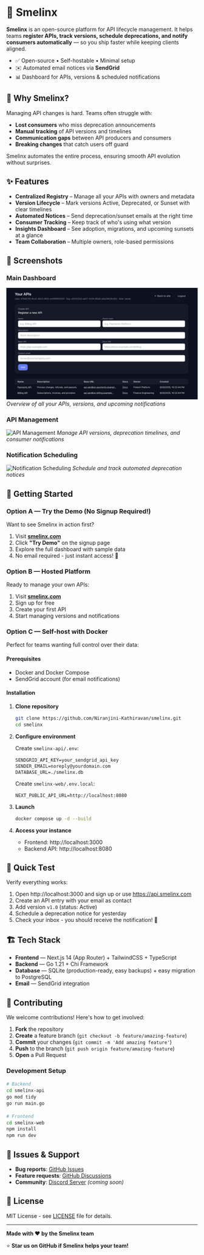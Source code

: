 # 🧩 Smelinx

**Smelinx** is an open-source platform for API lifecycle management. It helps teams **register APIs, track versions, schedule deprecations, and notify consumers automatically** — so you ship faster while keeping clients aligned.

- ✅ Open-source • Self-hostable • Minimal setup
- ✉️ Automated email notices via **SendGrid**
- 📊 Dashboard for APIs, versions & scheduled notifications

## 🚀 Why Smelinx?

Managing API changes is hard. Teams often struggle with:
- **Lost consumers** who miss deprecation announcements
- **Manual tracking** of API versions and timelines
- **Communication gaps** between API producers and consumers
- **Breaking changes** that catch users off guard

Smelinx automates the entire process, ensuring smooth API evolution without surprises.

## ✨ Features

- **Centralized Registry** – Manage all your APIs with owners and metadata
- **Version Lifecycle** – Mark versions Active, Deprecated, or Sunset with clear timelines
- **Automated Notices** – Send deprecation/sunset emails at the right time
- **Consumer Tracking** – Keep track of who's using what version
- **Insights Dashboard** – See adoption, migrations, and upcoming sunsets at a glance
- **Team Collaboration** – Multiple owners, role-based permissions

## 📸 Screenshots

### Main Dashboard
![Smelinx Dashboard](screenshots/dashboard.png)
*Overview of all your APIs, versions, and upcoming notifications*

### API Management
![API Management](screenshots/api-management.png)
*Manage API versions, deprecation timelines, and consumer notifications*

### Notification Scheduling
![Notification Scheduling](screenshots/notifications.png)
*Schedule and track automated deprecation notices*

## 🧭 Getting Started

### Option A — Try the Demo (No Signup Required!)

Want to see Smelinx in action first? 

1. Visit **[smelinx.com](https://smelinx.com)**
2. Click **"Try Demo"** on the signup page
3. Explore the full dashboard with sample data
4. No email required - just instant access! 🎯

### Option B — Hosted Platform 

Ready to manage your own APIs:

1. Visit **[smelinx.com](https://api.smelinx.com)**
2. Sign up for free
3. Create your first API
4. Start managing versions and notifications

### Option C — Self-host with Docker

Perfect for teams wanting full control over their data:

#### Prerequisites
- Docker and Docker Compose
- SendGrid account (for email notifications)

#### Installation

1. **Clone repository**

   ```bash
   git clone https://github.com/Niranjini-Kathiravan/smelinx.git
   cd smelinx
   ```

2. **Configure environment**
   
   Create `smelinx-api/.env`:
   ```env
   SENDGRID_API_KEY=your_sendgrid_api_key
   SENDER_EMAIL=noreply@yourdomain.com
   DATABASE_URL=./smelinx.db
   ```
   
   Create `smelinx-web/.env.local`:
   ```env
   NEXT_PUBLIC_API_URL=http://localhost:8080
   ```

3. **Launch**

   ```bash
   docker compose up -d --build
   ```

4. **Access your instance**
   - Frontend: http://localhost:3000
   - Backend API: http://localhost:8080

## 🧪 Quick Test

Verify everything works:

1. Open http://localhost:3000 and sign up or use https://api.smelinx.com 
2. Create an API entry with your email as contact
3. Add version `v1.0` (status: Active)
4. Schedule a deprecation notice for yesterday
5. Check your inbox - you should receive the notification! 🎉


## 🏗️ Tech Stack

- **Frontend** — Next.js 14 (App Router) + TailwindCSS + TypeScript
- **Backend** — Go 1.21 + Chi Framework
- **Database** — SQLite (production-ready, easy backups) + easy migration to PostgreSQL
- **Email** — SendGrid integration

## 🤝 Contributing

We welcome contributions! Here's how to get involved:

1. **Fork** the repository
2. **Create** a feature branch (`git checkout -b feature/amazing-feature`)
3. **Commit** your changes (`git commit -m 'Add amazing feature'`)
4. **Push** to the branch (`git push origin feature/amazing-feature`)
5. **Open** a Pull Request

### Development Setup

```bash
# Backend
cd smelinx-api
go mod tidy
go run main.go

# Frontend  
cd smelinx-web
npm install
npm run dev
```


## 🐛 Issues & Support

- **Bug reports**: [GitHub Issues](https://github.com/Niranjini-Kathiravan/Smelinx/issues)
- **Feature requests**: [GitHub Discussions](https://github.com/Niranjini-Kathiravan/Smelinx/discussions)
- **Community**: [Discord Server](https://discord.gg/smelinx) *(coming soon)*

## 📄 License

MIT License - see [LICENSE](LICENSE) file for details.

---

**Made with ❤️ by the Smelinx team**

⭐ **Star us on GitHub if Smelinx helps your team!**